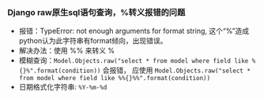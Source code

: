 ### Django raw原生sql语句查询，%转义报错的问题
- 报错：TypeError: not enough arguments for format string, 这个“%”造成python认为此字符串有format倾向，出现错误。
- 解决办法：使用 %% 来转义 %
- 模糊查询：`Model.Objects.raw("select * from model where field like %{}%".format(condition))` 会报错，
应使用 `Model.Objects.raw("select * from model where field like %%{}%%".format(condition))`
- 日期格式化字符串: `%Y-%m-%d`